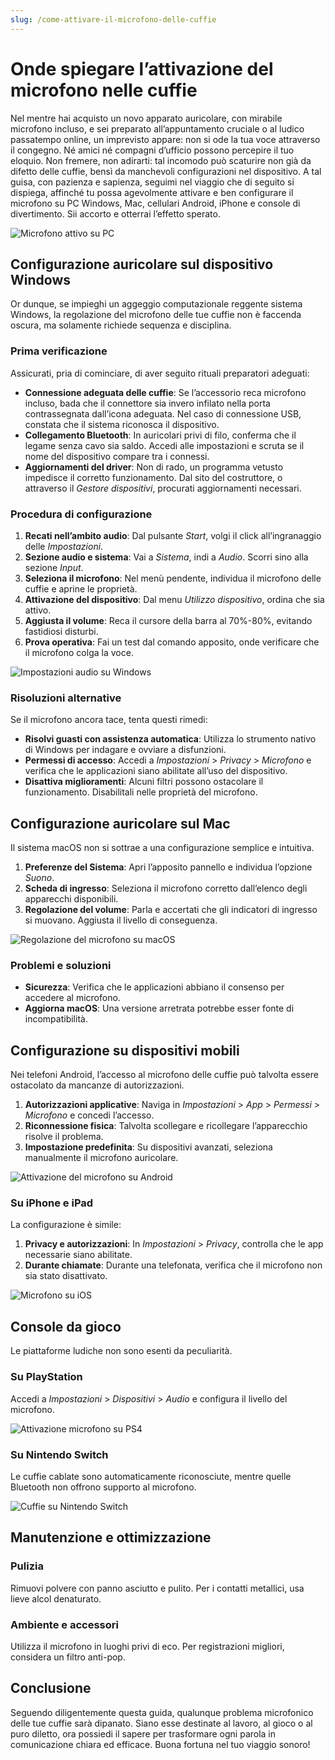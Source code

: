 ```yaml
---
slug: /come-attivare-il-microfono-delle-cuffie
---
```


# Onde spiegare l’attivazione del microfono nelle cuffie

Nel mentre hai acquisto un novo apparato auricolare, con mirabile microfono incluso, e sei preparato all’appuntamento cruciale o al ludico passatempo online, un imprevisto appare: non si ode la tua voce attraverso il congegno. Né amici né compagni d’ufficio possono percepire il tuo eloquio. Non fremere, non adirarti: tal incomodo può scaturire non già da difetto delle cuffie, bensì da manchevoli configurazioni nel dispositivo. A tal guisa, con pazienza e sapienza, seguimi nel viaggio che di seguito si dispiega, affinché tu possa agevolmente attivare e ben configurare il microfono su PC Windows, Mac, cellulari Android, iPhone e console di divertimento. Sii accorto e otterrai l’effetto sperato.

![Microfono attivo su PC](/guide-img/output/qfCHy2yu0p01L.jpg)

## Configurazione auricolare sul dispositivo Windows

Or dunque, se impieghi un aggeggio computazionale reggente sistema Windows, la regolazione del microfono delle tue cuffie non è faccenda oscura, ma solamente richiede sequenza e disciplina.

### Prima verificazione

Assicurati, pria di cominciare, di aver seguito rituali preparatori adeguati:

- **Connessione adeguata delle cuffie**: Se l’accessorio reca microfono incluso, bada che il connettore sia invero infilato nella porta contrassegnata dall’icona adeguata. Nel caso di connessione USB, constata che il sistema riconosca il dispositivo.
- **Collegamento Bluetooth**: In auricolari privi di filo, conferma che il legame senza cavo sia saldo. Accedi alle impostazioni e scruta se il nome del dispositivo compare tra i connessi.
- **Aggiornamenti del driver**: Non di rado, un programma vetusto impedisce il corretto funzionamento. Dal sito del costruttore, o attraverso il *Gestore dispositivi*, procurati aggiornamenti necessari.

### Procedura di configurazione

1. **Recati nell’ambito audio**: Dal pulsante *Start*, volgi il click all’ingranaggio delle *Impostazioni*.
2. **Sezione audio e sistema**: Vai a *Sistema*, indi a *Audio*. Scorri sino alla sezione *Input*.
3. **Seleziona il microfono**: Nel menù pendente, individua il microfono delle cuffie e aprine le proprietà.
4. **Attivazione del dispositivo**: Dal menu *Utilizzo dispositivo*, ordina che sia attivo.
5. **Aggiusta il volume**: Reca il cursore della barra al 70%-80%, evitando fastidiosi disturbi.
6. **Prova operativa**: Fai un test dal comando apposito, onde verificare che il microfono colga la voce.

![Impostazioni audio su Windows](/guide-img/output/66a698dc.jpg)

### Risoluzioni alternative

Se il microfono ancora tace, tenta questi rimedi:

- **Risolvi guasti con assistenza automatica**: Utilizza lo strumento nativo di Windows per indagare e ovviare a disfunzioni.
- **Permessi di accesso**: Accedi a *Impostazioni* > *Privacy* > *Microfono* e verifica che le applicazioni siano abilitate all’uso del dispositivo.
- **Disattiva miglioramenti**: Alcuni filtri possono ostacolare il funzionamento. Disabilitali nelle proprietà del microfono.

## Configurazione auricolare sul Mac

Il sistema macOS non si sottrae a una configurazione semplice e intuitiva.

1. **Preferenze del Sistema**: Apri l’apposito pannello e individua l’opzione *Suono*.
2. **Scheda di ingresso**: Seleziona il microfono corretto dall’elenco degli apparecchi disponibili.
3. **Regolazione del volume**: Parla e accertati che gli indicatori di ingresso si muovano. Aggiusta il livello di conseguenza.

![Regolazione del microfono su macOS](/guide-img/output/b7e05913.jpg)

### Problemi e soluzioni

- **Sicurezza**: Verifica che le applicazioni abbiano il consenso per accedere al microfono.
- **Aggiorna macOS**: Una versione arretrata potrebbe esser fonte di incompatibilità.

## Configurazione su dispositivi mobili

Nei telefoni Android, l’accesso al microfono delle cuffie può talvolta essere ostacolato da mancanze di autorizzazioni.

1. **Autorizzazioni applicative**: Naviga in *Impostazioni* > *App* > *Permessi* > *Microfono* e concedi l’accesso.
2. **Riconnessione fisica**: Talvolta scollegare e ricollegare l’apparecchio risolve il problema.
3. **Impostazione predefinita**: Su dispositivi avanzati, seleziona manualmente il microfono auricolare.

![Attivazione del microfono su Android](/guide-img/output/r77mePE183YW9.jpg)

### Su iPhone e iPad

La configurazione è simile:

1. **Privacy e autorizzazioni**: In *Impostazioni* > *Privacy*, controlla che le app necessarie siano abilitate.
2. **Durante chiamate**: Durante una telefonata, verifica che il microfono non sia stato disattivato.

![Microfono su iOS](/guide-img/output/dsy7ep0X8db0L.jpg)

## Console da gioco

Le piattaforme ludiche non sono esenti da peculiarità.

### Su PlayStation

Accedi a *Impostazioni* > *Dispositivi* > *Audio* e configura il livello del microfono.

![Attivazione microfono su PS4](/guide-img/output/ycXhp0fPrv361.jpg)

### Su Nintendo Switch

Le cuffie cablate sono automaticamente riconosciute, mentre quelle Bluetooth non offrono supporto al microfono.

![Cuffie su Nintendo Switch](/guide-img/output/432d4719.jpg)

## Manutenzione e ottimizzazione

### Pulizia

Rimuovi polvere con panno asciutto e pulito. Per i contatti metallici, usa lieve alcol denaturato.

### Ambiente e accessori

Utilizza il microfono in luoghi privi di eco. Per registrazioni migliori, considera un filtro anti-pop.

## Conclusione

Seguendo diligentemente questa guida, qualunque problema microfonico delle tue cuffie sarà dipanato. Siano esse destinate al lavoro, al gioco o al puro diletto, ora possiedi il sapere per trasformare ogni parola in comunicazione chiara ed efficace. Buona fortuna nel tuo viaggio sonoro!
```